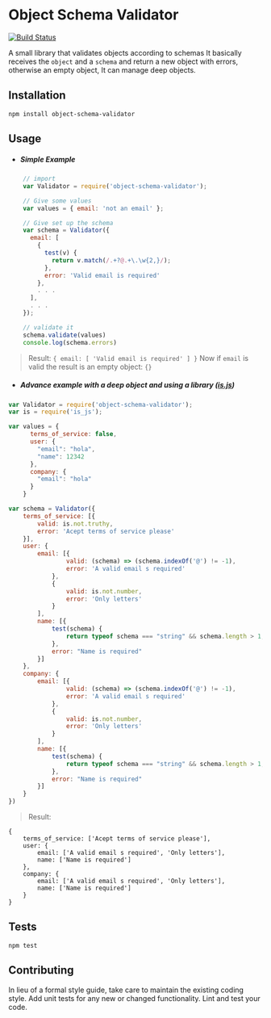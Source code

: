 # Object Schema Validator

[![Build Status](https://semaphoreci.com/api/v1/liftit/object-schema-validator/branches/master/shields_badge.svg)](https://semaphoreci.com/liftit/object-schema-validator)

A small library that validates objects according to schemas
It basically receives the `object` and a `schema` and return a new object with errors, otherwise an empty object, It can manage deep objects.

## Installation

  `npm install object-schema-validator`

## Usage

- ##### Simple Example
``` javascript
    // import
    var Validator = require('object-schema-validator');

    // Give some values
    var values = { email: 'not an email' };

    // Give set up the schema
    var schema = Validator({
      email: [
        {
          test(v) {
            return v.match(/.+?@.+\.\w{2,}/);
          },
          error: 'Valid email is required'
        },
        . . .
      ],
      . . .
    });

    // validate it
    schema.validate(values)
    console.log(schema.errors)
```
> Result: `{ email: [ 'Valid email is required' ] }`
> Now if `email` is valid the result is an empty object: `{}`

- ##### Advance example with a deep object and using a library ([is.js](http://is.js.org/))
``` javascript
var Validator = require('object-schema-validator');
var is = require('is_js');

var values = {
      terms_of_service: false,
      user: {
        "email": "hola",
        "name": 12342
      },
      company: {
        "email": "hola"
      }
    }

var schema = Validator({
    terms_of_service: [{
        valid: is.not.truthy,
        error: 'Acept terms of service please'
    }],
    user: {
        email: [{
                valid: (schema) => (schema.indexOf('@') != -1),
                error: 'A valid email s required'
            },
            {
                valid: is.not.number,
                error: 'Only letters'
            }
        ],
        name: [{
            test(schema) {
                return typeof schema === "string" && schema.length > 1;
            },
            error: "Name is required"
        }]
    },
    company: {
        email: [{
                valid: (schema) => (schema.indexOf('@') != -1),
                error: 'A valid email s required'
            },
            {
                valid: is.not.number,
                error: 'Only letters'
            }
        ],
        name: [{
            test(schema) {
                return typeof schema === "string" && schema.length > 1;
            },
            error: "Name is required"
        }]
    }
})
```

> Result:
```
{
    terms_of_service: ['Acept terms of service please'],
    user: {
        email: ['A valid email s required', 'Only letters'],
        name: ['Name is required']
    },
    company: {
        email: ['A valid email s required', 'Only letters'],
        name: ['Name is required']
    }
}
```

## Tests

  `npm test`

## Contributing

In lieu of a formal style guide, take care to maintain the existing coding style. Add unit tests for any new or changed functionality. Lint and test your code.
